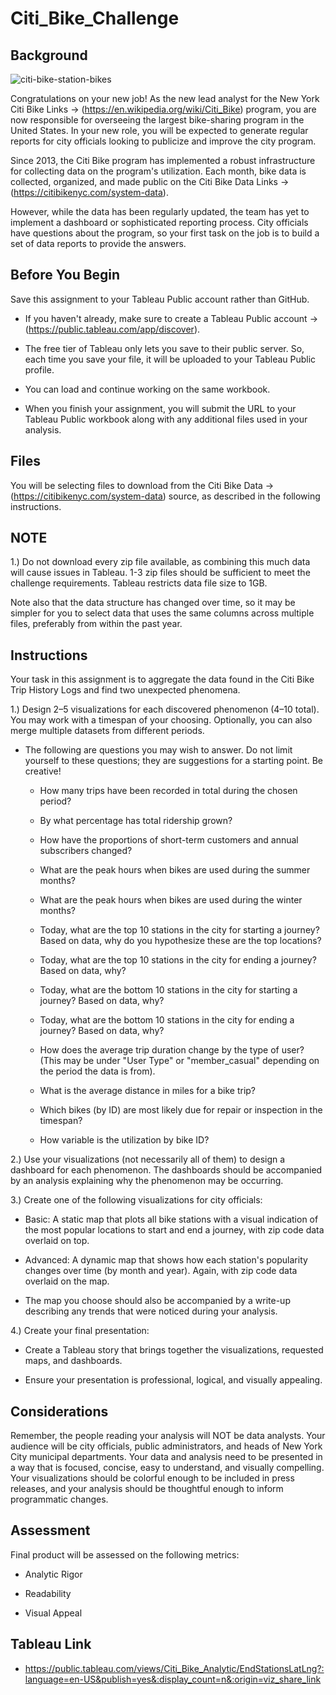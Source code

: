 # Citi_Bike_Challenge

## Background

![citi-bike-station-bikes](https://github.com/Toan88Nguyen/Citi_Bike_Challenge/assets/120751287/4f859228-1341-46fb-bf8e-d0e0a2cef6d1)

Congratulations on your new job! As the new lead analyst for the New York Citi Bike Links -> (https://en.wikipedia.org/wiki/Citi_Bike) program, you are now responsible for overseeing the largest bike-sharing program in the United States. In your new role, you will be expected to generate regular reports for city officials looking to publicize and improve the city program.

Since 2013, the Citi Bike program has implemented a robust infrastructure for collecting data on the program's utilization. Each month, bike data is collected, organized, and made public on the Citi Bike Data Links -> (https://citibikenyc.com/system-data).

However, while the data has been regularly updated, the team has yet to implement a dashboard or sophisticated reporting process. City officials have questions about the program, so your first task on the job is to build a set of data reports to provide the answers.

## Before You Begin

Save this assignment to your Tableau Public account rather than GitHub.

  - If you haven't already, make sure to create a Tableau Public account -> (https://public.tableau.com/app/discover).

  - The free tier of Tableau only lets you save to their public server. So, each time you save your file, it will be uploaded to your Tableau Public profile.

  - You can load and continue working on the same workbook.

  - When you finish your assignment, you will submit the URL to your Tableau Public workbook along with any additional files used in your analysis.

## Files

You will be selecting files to download from the Citi Bike Data -> (https://citibikenyc.com/system-data) source, as described in the following instructions.

## NOTE

1.) Do not download every zip file available, as combining this much data will cause issues in Tableau. 1-3 zip files should be sufficient to meet the challenge requirements. Tableau restricts data file size to 1GB.

Note also that the data structure has changed over time, so it may be simpler for you to select data that uses the same columns across multiple files, preferably from within the past year.

## Instructions

Your task in this assignment is to aggregate the data found in the Citi Bike Trip History Logs and find two unexpected phenomena.

1.) Design 2–5 visualizations for each discovered phenomenon (4–10 total). You may work with a timespan of your choosing. Optionally, you can also merge multiple datasets from different periods.

  - The following are questions you may wish to answer. Do not limit yourself to these questions; they are suggestions for a starting point. Be creative!

    - How many trips have been recorded in total during the chosen period?

    - By what percentage has total ridership grown?

    - How have the proportions of short-term customers and annual subscribers changed?

    - What are the peak hours when bikes are used during the summer months?

    - What are the peak hours when bikes are used during the winter months?

    - Today, what are the top 10 stations in the city for starting a journey? Based on data, why do you hypothesize these are the top locations?

    - Today, what are the top 10 stations in the city for ending a journey? Based on data, why?

    - Today, what are the bottom 10 stations in the city for starting a journey? Based on data, why?

    - Today, what are the bottom 10 stations in the city for ending a journey? Based on data, why?

    - How does the average trip duration change by the type of user? (This may be under "User Type" or "member_casual" depending on the period the data is from).

    - What is the average distance in miles for a bike trip?

    - Which bikes (by ID) are most likely due for repair or inspection in the timespan?

    - How variable is the utilization by bike ID?

2.) Use your visualizations (not necessarily all of them) to design a dashboard for each phenomenon. The dashboards should be accompanied by an analysis explaining why the phenomenon may be occurring.

3.) Create one of the following visualizations for city officials:

  - Basic: A static map that plots all bike stations with a visual indication of the most popular locations to start and end a journey, with zip code data overlaid on top.

  - Advanced: A dynamic map that shows how each station's popularity changes over time (by month and year). Again, with zip code data overlaid on the map.

  - The map you choose should also be accompanied by a write-up describing any trends that were noticed during your analysis.

4.) Create your final presentation:

  - Create a Tableau story that brings together the visualizations, requested maps, and dashboards.

  - Ensure your presentation is professional, logical, and visually appealing.

## Considerations

Remember, the people reading your analysis will NOT be data analysts. Your audience will be city officials, public administrators, and heads of New York City municipal departments. Your data and analysis need to be presented in a way that is focused, concise, easy to understand, and visually compelling. Your visualizations should be colorful enough to be included in press releases, and your analysis should be thoughtful enough to inform programmatic changes.

## Assessment

Final product will be assessed on the following metrics:

  - Analytic Rigor

  - Readability

  - Visual Appeal

## Tableau Link

  - https://public.tableau.com/views/Citi_Bike_Analytic/EndStationsLatLng?:language=en-US&publish=yes&:display_count=n&:origin=viz_share_link
